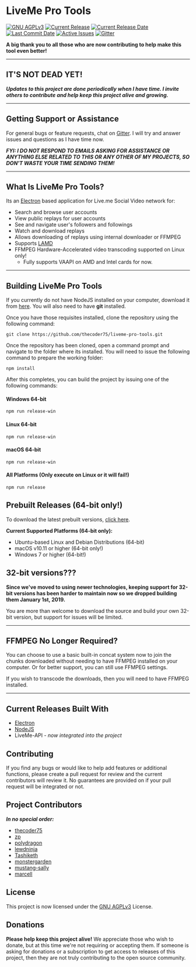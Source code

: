 # LiveMe Pro Tools
[![GNU AGPLv3](https://img.shields.io/github/license/thecoder75/liveme-pro-tools.svg)](LICENSE)
[![Current Release](https://img.shields.io/github/release/thecoder75/liveme-pro-tools.svg)](https://github.com/thecoder75/liveme-pro-tools/releases/latest)
[![Current Release Date](https://img.shields.io/github/release-date/thecoder75/liveme-pro-tools.svg)](https://github.com/thecoder75/liveme-pro-tools/releases/latest)
[![Last Commit Date](https://img.shields.io/github/last-commit/thecoder75/liveme-pro-tools.svg)](https://github.com/thecoder75/liveme-pro-tools/commits/master)
[![Active Issues](https://img.shields.io/github/issues/thecoder75/liveme-pro-tools.svg)](https://github.com/thecoder75/liveme-pro-tools/issues)
[![Gitter](https://badges.gitter.im/thecoderstoolbox/liveme-pro-tools.svg)](https://gitter.im/thecoderstoolbox/liveme-pro-tools?utm_source=badge&utm_medium=badge&utm_campaign=pr-badge)

**A big thank you to all those who are now contributing to help make this tool even better!**

* * *

## IT'S NOT DEAD YET!
***Updates to this project are done periodically when I have time.  I invite others to contribute and help keep this project alive and growing.***

* * *

## Getting Support or Assistance

For general bugs or feature requests, chat on [Gitter](https://gitter.im/thecoderstoolbox/liveme-pro-tools).  I will try and answer issues and questions as I have time now.

***FYI: I DO NOT RESPOND TO EMAILS ASKING FOR ASSISTANCE OR ANYTHING ELSE RELATED TO THIS OR ANY OTHER OF MY PROJECTS, SO DON'T WASTE YOUR TIME SENDING THEM!***

* * *

## What Is LiveMe Pro Tools?
Its an [Electron](https://electronjs.org) based application for Live.me Social Video network for:
- Search and browse user accounts
- View public replays for user accounts
- See and navigate user's followers and followings
- Watch and download replays
- Allows downloading of replays using internal downloader or FFMPEG
- Supports [LAMD](https://github.com/thecoder75/lamd)
- FFMPEG Hardware-Accelerated video transcoding supported on Linux only!  
  - Fully supports VAAPI on AMD and Intel cards for now.

* * *

## Building LiveMe Pro Tools

If you currently do not have NodeJS installed on your computer, download it from [here](https://www.nodejs.org).  You will also need to have **git** installed.

Once you have those requisites installed, clone the repository using the following command:
```
git clone https://github.com/thecoder75/liveme-pro-tools.git
```

Once the repository has been cloned, open a command prompt and navigate to the folder where its installed.  You will need to issue the following command to prepare the working folder:
```
npm install
```

After this completes, you can build the project by issuing one of the following commands:

#### Windows 64-bit
```
npm run release-win
```

#### Linux 64-bit
```
npm run release-win
```

#### macOS 64-bit
```
npm run release-win
```

#### All Platforms (Only execute on Linux or it will fail!)
```
npm run release
```


## Prebuilt Releases (64-bit only!)

To download the latest prebuilt versions, [click here](https://github.com/thecoder75/liveme-pro-tools/releases/latest).

**Current Supported Platforms (64-bit only):**
- Ubuntu-based Linux and Debian Distributions (64-bit)
- macOS v10.11 or higher (64-bit only!)
- Windows 7 or higher (64-bit!)

## 32-bit versions???
**Since we've moved to using newer technologies, keeping support for 32-bit versions has been harder to maintain now so we dropped building them January 1st, 2019.**

You are more than welcome to download the source and build your own 32-bit version, but support for issues will be limited.

* * *

## FFMPEG No Longer Required?
You can choose to use a basic built-in concat system now to join the chunks downloaded without needing to have FFMPEG installed on your computer.  Or for better support, you can still use FFMPEG settings.

If you wish to transcode the downloads, then you will need to have FFMPEG installed.

* * *

## Current Releases Built With
* [Electron](http://electronjs.org)
* [NodeJS](http://nodejs.org)
* LiveMe-API - *now integrated into the project*

## Contributing
If you find any bugs or would like to help add features or additional functions, please create a pull request for review and the current contributors will review it.  No guarantees are provided on if your pull request will be integrated or not.

## Project Contributors
***In no special order:***
* [thecoder75](https://github.com/thecoder75)
* [zp](https://github.com/zp)
* [polydragon](https://github.com/polydragon)
* [lewdninja](https://github.com/lewdninja)
* [Tashiketh](https://notabug.org/Tashiketh)
* [monstergarden](https://github.org/monstergarden)
* [mustang-sally](https://github.com/mustang-sally)
* [marcell](https://github.com/bem13)

## License
This project is now licensed under the [GNU AGPLv3](LICENSE) License.

## Donations
**Please help keep this project alive!**
We appreciate those who wish to donate, but at this time we're not requiring or accepting them.  If someone is asking for donations or a subscription to get access to releases of this project, then they are not truly contributing to the open source community.
